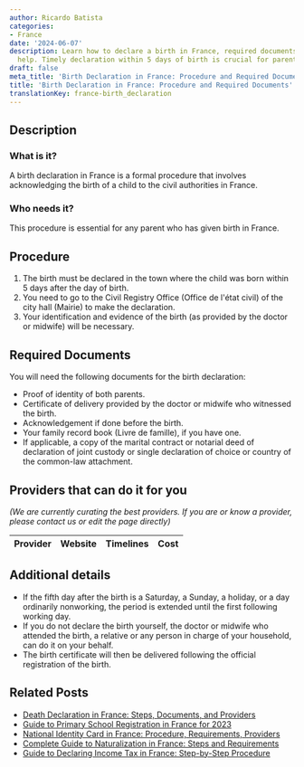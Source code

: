 ```yaml
---
author: Ricardo Batista
categories:
- France
date: '2024-06-07'
description: Learn how to declare a birth in France, required documents, and who can
  help. Timely declaration within 5 days of birth is crucial for parents.
draft: false
meta_title: 'Birth Declaration in France: Procedure and Required Documents'
title: 'Birth Declaration in France: Procedure and Required Documents'
translationKey: france-birth_declaration
---
```


## Description
### What is it?
A birth declaration in France is a formal procedure that involves acknowledging the birth of a child to the civil authorities in France. 

### Who needs it?
This procedure is essential for any parent who has given birth in France. 

## Procedure
1. The birth must be declared in the town where the child was born within 5 days after the day of birth. 
2. You need to go to the Civil Registry Office (Office de l'état civil) of the city hall (Mairie) to make the declaration.
3. Your identification and evidence of the birth (as provided by the doctor or midwife) will be necessary.

## Required Documents
You will need the following documents for the birth declaration:
- Proof of identity of both parents.
- Certificate of delivery provided by the doctor or midwife who witnessed the birth.
- Acknowledgement if done before the birth.
- Your family record book (Livre de famille), if you have one.
- If applicable, a copy of the marital contract or notarial deed of declaration of joint custody or single declaration of choice or country of the common-law attachment.
  
## Providers that can do it for you

_(We are currently curating the best providers. If you are or know a provider, please contact us or edit the page directly)_

| Provider        |     Website     |     Timelines    |       Cost      |
| :-------------: | :-------------: |  :-------------: | :-------------: |

## Additional details
- If the fifth day after the birth is a Saturday, a Sunday, a holiday, or a day ordinarily nonworking, the period is extended until the first following working day.
- If you do not declare the birth yourself, the doctor or midwife who attended the birth, a relative or any person in charge of your household, can do it on your behalf. 
- The birth certificate will then be delivered following the official registration of the birth.


## Related Posts

- [Death Declaration in France: Steps, Documents, and Providers](https://tramitit.com/guides/france/death_declaration/)
- [Guide to Primary School Registration in France for 2023](https://tramitit.com/guides/france/primary_school_registration/)
- [National Identity Card in France: Procedure, Requirements, Providers](https://tramitit.com/guides/france/national_identity_card_application/)
- [Complete Guide to Naturalization in France: Steps and Requirements](https://tramitit.com/guides/france/naturalization_application/)
- [Guide to Declaring Income Tax in France: Step-by-Step Procedure](https://tramitit.com/guides/france/income_tax_declaration/)